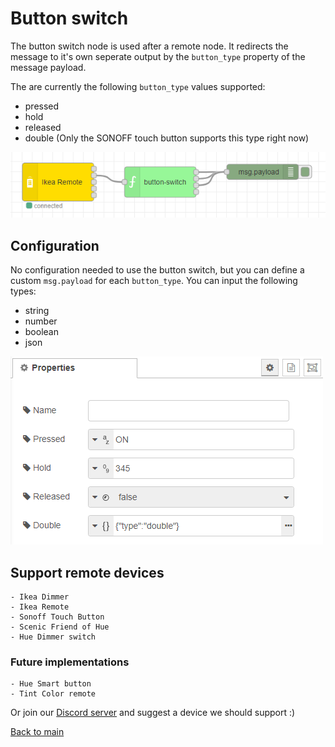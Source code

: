 # Button switch

The button switch node is used after a remote node. It redirects the message to it's own seperate output by the ```button_type``` property of the message payload.

The are currently the following ```button_type``` values supported:

- pressed
- hold 
- released
- double (Only the SONOFF touch button supports this type right now)

![img](img/button-switch-flow.png)

## Configuration

No configuration needed to use the button switch, but you can define a custom ```msg.payload``` for each ```button_type```. You can input the following types:

- string
- number
- boolean
- json

![img](img/button-switch-config.png)

## Support remote devices

    - Ikea Dimmer
    - Ikea Remote
    - Sonoff Touch Button
    - Scenic Friend of Hue
    - Hue Dimmer switch

### Future implementations

    - Hue Smart button
    - Tint Color remote
    
Or join our [Discord server](https://discord.gg/4qCMEhJ) and suggest a device we should support :) 

[Back to main](../../README.MD)